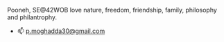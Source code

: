 Pooneh, SE@42WOB
love nature, freedom, friendship, family, philosophy and philantrophy. 
- 📫 p.moghadda30@gmail.com

